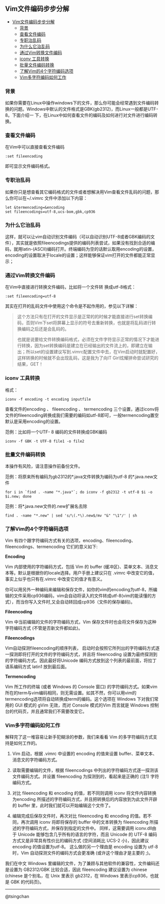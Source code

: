 ## Vim文件编码步步分解


- [Vim文件编码步步分解](#vim文件编码步步分解)
    - [背景](#背景)
    - [查看文件编码](#查看文件编码)
    - [专职治乱码](#专职治乱码)
    - [为什么它治乱码](#为什么它治乱码)
    - [通过Vim转换文件编码](#通过vim转换文件编码)
    - [iconv 工具转换](#iconv-工具转换)
    - [批量文件编码转换](#批量文件编码转换)
    - [了解Vim的4个字符编码选项](#了解vim的4个字符编码选项)
    - [Vim多字符编码如何工作](#vim多字符编码如何工作)


### 背景

如果你需要在Linux中操作windows下的文件，那么你可能会经常遇到文件编码转换的问题。Windows中默认的文件格式是GBK(gb2312)，而Linux一般都是UTF-8。下面介绍一 下，在Linux中如何查看文件的编码及如何进行对文件进行编码转换。

### 查看文件编码

在Vim中可以直接查看文件编码

    :set fileencoding

即可显示文件编码格式。

### 专职治乱码

如果你只是想查看其它编码格式的文件或者想解决用Vim查看文件乱码的问题，那么你可以在~/.vimrc 文件中添加以下内容：

    let &termencoding=&encoding
    set fileencodings=utf-8,ucs-bom,gbk,cp936

### 为什么它治乱码

这样，就可以让vim自动识别文件编码（可以自动识别UTF-8或者GBK编码的文件），其实就是依照fileencodings提供的编码列表尝试，如果没有找到合适的编码，就用latin-(ASCII)编码打开。终端编码为空的话默认取用encoding的设置，encoding的设置取决于locale的设置；这样能够保证vim打开的文件都能正常显示；

### 通过Vim转换文件编码

在Vim中直接进行转换文件编码，比如将一个文件转 换成utf-8格式：

    :set fileencoding=utf-8    

其实在打开的乱码文件中使用这个命令是不起作用的，参见以下详解：

>这个方法只有在打开的文件显示是正常的的时候才能直接进行set转换编码，否则Vim下set将屏幕上显示的符号去重新转换，也就是将乱码进行转换编码之后还是会乱码的。
>
>也就是说要给文件转换编码格式，必须在文件字符显示正常的情况下才能进行转换，因为set转换编码是建立在已经输出的文件流上的，即建立在输出；所以set的设置建议写到.vimrc配置文件中去，在Vim启动时就配置好，这样转换的时候就不会出现乱码，这是我为了向IT Girl炫耀拼命尝试研究的结果，GET！


### iconv 工具转换

格式：

    iconv -f encoding -t encoding inputfile

查看文件的encoding 、 fileencoding 、 termencoding  三个设置，通过iconv将文件的fileencoding转换成我们需要的编码如utf-8即可，一般termencoding置空默认是采用encoding的设置。

范例：比如将一个UTF- 8 编码的文件转换成GBK编码

    iconv -f GBK -t UTF-8 file1 -o file2


### 批量文件编码转换

本操作有风险，请注意操作前备份文件。

范例：将原来所有编码为gb2312的*.java文件转换为编码为utf-8 的*.java.new文件

    for i in `find . -name "*.java"`; do iconv -f gb2312 -t utf-8 $i -o $i.new; done

范例：将*.java.new文件的.new扩展名去除

    find . -name "*.new" | sed 's/\(.*\).new$/mv "&" "\1"/' | sh



### 了解Vim的4个字符编码选项

Vim 有四个跟字符编码方式有关的选项，encoding、fileencoding、fileencodings、termencoding 它们的意义如下: 

**Encoding**

Vim 内部使用的字符编码方式，包括 Vim 的 buffer (缓冲区)、菜单文本、消息文本等。默认是根据你的locale选择。用户手册上建议只在 .vimrc 中改变它的值，事实上似乎也只有在.vimrc 中改变它的值才有意义。

你可以用另外一种编码来编辑和保存文件，如你的vim的encoding为utf-8，所编辑的文件采用cp936编码，vim会自动将读入的文件转成utf-8(vim的能读懂的方式），而当你写入文件时,又会自动转回成cp936（文件的保存编码)。

**Fileencoding**

Vim 中当前编辑的文件的字符编码方式，Vim 保存文件时也会将文件保存为这种字符编码方式 (不管是否新文件都如此)。 

**Fileencodings**

Vim自动探测fileencoding的顺序列表， 启动时会按照它所列出的字符编码方式逐一探测即将打开的文件的字符编码方式，并且将 fileencoding 设置为最终探测到的字符编码方式。因此最好将Unicode 编码方式放到这个列表的最前面，将拉丁语系编码方式 latin1 放到最后面。 

**Termencoding**

Vim 所工作的终端 (或者 Windows 的 Console 窗口) 的字符编码方式。如果vim所在的term与vim编码相同，则无需设置。如其不然，你可以用vim的termencoding选项将自动转换成term的编码。这个选项在 Windows 下对我们常用的 GUI 模式的 gVim 无效，而对 Console 模式的Vim 而言就是 Windows 控制台的代码页，并且通常我们不需要改变它。 

### Vim多字符编码如何工作

解释完了这一堆容易让新手犯糊涂的参数，我们来看看 Vim 的多字符编码方式支持是如何工作的。 

1. Vim 启动，根据 .vimrc 中设置的 encoding 的值来设置 buffer、菜单文本、消息文的字符编码方式。 

2. 读取需要编辑的文件，根据 fileencodings 中列出的字符编码方式逐一探测该文件编码方式。并设置 fileencoding 为探测到的，看起来是正确的 (注1) 字符编码方式。 

3. 对比 fileencoding 和 encoding 的值，若不同则调用 iconv 将文件内容转换为encoding 所描述的字符编码方式，并且把转换后的内容放到为此文件开辟的 buffer 里，此时我们就可以开始编辑这个文件了。

4. 编辑完成后保存文件时，再次对比 fileencoding 和 encoding 的值。若不同，再次调用 iconv 将即将保存的 buffer 中的文本转换为 fileencoding 所描述的字符编码方式，并保存到指定的文件中。
同样，这需要调用 iconv.dll由于 Unicode 能够包含几乎所有的语言的字符，而且 Unicode 的 UTF-8 编码方式又是非常具有性价比的编码方式 (空间消耗比 UCS-2 小)，因此建议 encoding 的值设置为utf-8。
这么做的另一个理由是 encoding 设置为 utf-8 时，Vim 自动探测文件的编码方式会更准确 (或许这个理由才是主要的 ;)。

我们在中文 Windows 里编辑的文件，为了兼顾与其他软件的兼容性，文件编码还是设置为 GB2312/GBK 比较合适，因此 fileencoding 建议设置为 chinese (chinese 是个别名，在 Unix 里表示 gb2312，在 Windows 里表示cp936，也就是 GBK 的代码页)。 


----
@tsingchan